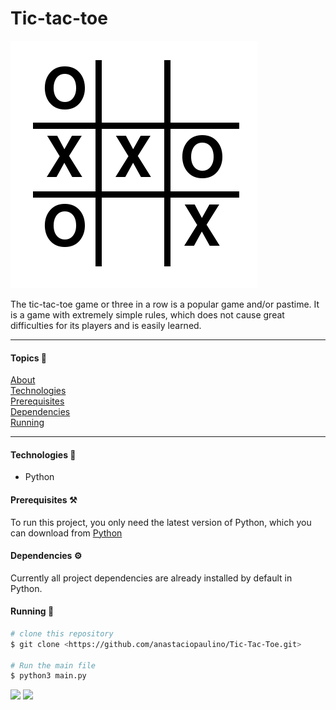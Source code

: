 # Tic-tac-toe
<img src="./assets/img/favicon.png" />
<p>
The tic-tac-toe game or three in a row is a popular game and/or pastime. It is a game with extremely simple rules, which does not cause great difficulties for its players and is easily learned.
</p>

<hr />

#### Topics 📃
<p>
<a href="#Tic-tac-toe">About</a> <br />
<a href="#technologies">Technologies</a> <br />
<a href="#prerequisites">Prerequisites</a> <br />
<a href="#dependencies">Dependencies</a> <br />
<a href="#Running">Running</a> <br />
</p>

<hr />

#### Technologies 🧰
<ul>
<li>Python</li>
</ul>

#### Prerequisites ⚒️

<p>
To run this project, you only need the latest version of Python, which you can download from <a href="https://python.org">Python</a>
</p>

#### Dependencies ⚙️
<p>
Currently all project dependencies are already installed by default in Python.
</p>

#### Running 🚀
```bash
# clone this repository
$ git clone <https://github.com/anastaciopaulino/Tic-Tac-Toe.git>

# Run the main file
$ python3 main.py

```

<img src="./assets/gif/01.git" />
<img src="./assets/gif/02.git" />